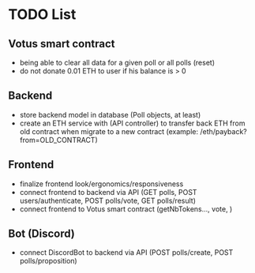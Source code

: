 # TODO List

## Votus smart contract

* being able to clear all data for a given poll or all polls (reset)
* do not donate 0.01 ETH to user if his balance is > 0

## Backend

* store backend model in database (Poll objects, at least)
* create an ETH service with (API controller) to transfer back ETH from old contract when migrate to a new contract
(example: /eth/payback?from=OLD_CONTRACT)

## Frontend

* finalize frontend look/ergonomics/responsiveness
* connect frontend to backend via API (GET polls, POST users/authenticate, POST polls/vote, GET polls/result)
* connect frontend to Votus smart contract (getNbTokens..., vote, )

## Bot (Discord)

* connect DiscordBot to backend via API (POST polls/create, POST polls/proposition)

